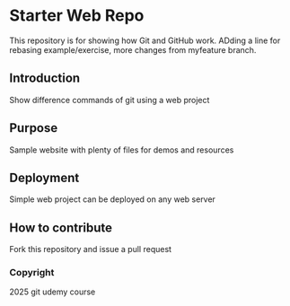 # Starter Web Repo

This repository is for showing how Git and GitHub work. ADding a line for rebasing example/exercise, more changes from myfeature branch.

## Introduction
Show difference commands of git using a web project

## Purpose
Sample website with plenty of files for demos and resources

## Deployment
Simple web project can be deployed on any web server

## How to contribute
Fork this repository and issue a pull request

### Copyright
2025 git udemy course
